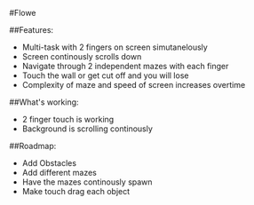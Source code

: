 #Flowe


##Features:
* Multi-task with 2 fingers on screen simutanelously 
* Screen continously scrolls down
* Navigate through 2 independent mazes with each finger
* Touch the wall or get cut off and you will lose
* Complexity of maze and speed of screen increases overtime

##What's working:
- 2 finger touch is working
- Background is scrolling continously

##Roadmap:
* Add Obstacles
* Add different mazes
* Have the mazes continously spawn
* Make touch drag each object



